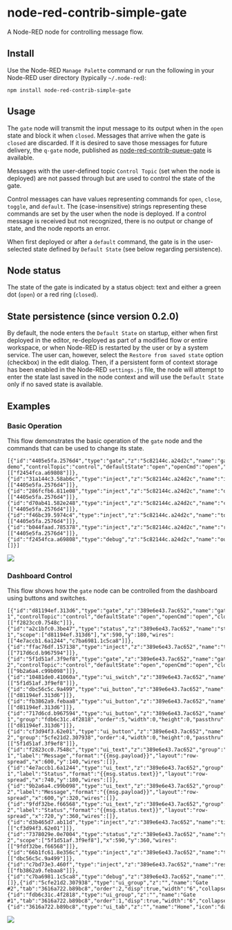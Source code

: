 # node-red-contrib-simple-gate
A Node-RED node for controlling message flow.

## Install

Use the Node-RED `Manage Palette` command or run the following in your Node-RED user directory (typically `~/.node-red`):

    npm install node-red-contrib-simple-gate

## Usage

The `gate` node will transmit the input message to its output when in the `open` state and block it when `closed`. Messages that arrive when the gate is `closed` are discarded. If it is desired to save those messages for future delivery, the `q-gate` node, published as [node-red-contrib-queue-gate](https://flows.nodered.org/node/node-red-contrib-queue-gate) is available.

Messages with the user-defined topic `Control Topic` (set when the node is deployed) are not passed through but are used to control the state of the gate.

Control messages can have values representing commands for `open`, `close`, `toggle`, and `default`. The (case-insensitive) strings representing these commands are set by the user when the node is deployed. If a control message is received but not recognized, there is no output or change of state, and the node reports an error.

When first deployed or after a `default` command, the gate is in the user-selected state defined by `Default State` (see below regarding persistence).


## Node status
The state of the gate is indicated by a status object: text and either a green dot (`open`) or a red ring (`closed`).

## State persistence (since version 0.2.0)
By default, the node enters the `Default State` on startup, either when first deployed in the editor, re-deployed as part of a modified flow or entire workspace, or when Node-RED is restarted by the user or by a system service. The user can, however, select the `Restore from saved state` option (checkbox) in the edit dialog. Then, if a persistent form of context storage has been enabled in the Node-RED `settings.js` file, the node will attempt to enter the state last saved in the node context and will use the `Default State` only if no saved state is available.

## Examples
### Basic Operation
This flow demonstrates the basic operation of the `gate` node and the commands that can be used to change its state.

```
[{"id":"4405e5fa.2576d4","type":"gate","z":"5c82144c.a24d2c","name":"gate demo","controlTopic":"control","defaultState":"open","openCmd":"open","closeCmd":"close","toggleCmd":"toggle","defaultCmd":"default","x":310,"y":100,"wires":[["f2454fca.a69808"]]},{"id":"31a144c3.58ab6c","type":"inject","z":"5c82144c.a24d2c","name":"input","topic":"","payload":"","payloadType":"date","repeat":"","crontab":"","once":false,"onceDelay":0.1,"x":110,"y":100,"wires":[["4405e5fa.2576d4"]]},{"id":"286fcfb6.811e08","type":"inject","z":"5c82144c.a24d2c","name":"open","topic":"control","payload":"open","payloadType":"str","repeat":"","crontab":"","once":false,"onceDelay":0.1,"x":110,"y":160,"wires":[["4405e5fa.2576d4"]]},{"id":"d70ab41.582e248","type":"inject","z":"5c82144c.a24d2c","name":"close","topic":"control","payload":"close","payloadType":"str","repeat":"","crontab":"","once":false,"onceDelay":0.1,"x":110,"y":200,"wires":[["4405e5fa.2576d4"]]},{"id":"f46bc39.5974c4","type":"inject","z":"5c82144c.a24d2c","name":"toggle","topic":"control","payload":"toggle","payloadType":"str","repeat":"","crontab":"","once":false,"onceDelay":0.1,"x":110,"y":240,"wires":[["4405e5fa.2576d4"]]},{"id":"b044faad.785378","type":"inject","z":"5c82144c.a24d2c","name":"reset","topic":"control","payload":"default","payloadType":"str","repeat":"","crontab":"","once":false,"onceDelay":0.1,"x":110,"y":280,"wires":[["4405e5fa.2576d4"]]},{"id":"f2454fca.a69808","type":"debug","z":"5c82144c.a24d2c","name":"output","active":true,"tosidebar":true,"console":false,"tostatus":false,"complete":"payload","x":470,"y":100,"wires":[]}]
```
<img src="https://github.com/drmibell/node-red-contrib-gate/blob/master/screenshots/gate-demo.png?raw=true"/>

### Dashboard Control
This flow shows how the `gate` node can be controlled from the dashboard using buttons and switches.

```
[{"id":"d81194ef.313d6","type":"gate","z":"389e6e43.7ac652","name":"gate 1","controlTopic":"control","defaultState":"open","openCmd":"open","closeCmd":"close","toggleCmd":"toggle","defaultCmd":"default","x":450,"y":140,"wires":[["f2823cc0.7548c"]]},{"id":"a2c1bfc0.3be47","type":"status","z":"389e6e43.7ac652","name":"status 1","scope":["d81194ef.313d6"],"x":590,"y":180,"wires":[["4e7accb1.6a1244","c7ba6981.1c5ca8"]]},{"id":"ffac76df.157138","type":"inject","z":"389e6e43.7ac652","name":"timestamp","topic":"","payload":"","payloadType":"date","repeat":"","crontab":"","once":false,"onceDelay":0.1,"x":140,"y":100,"wires":[["717d6cd.b967594"]]},{"id":"5f1d51af.3f9ef8","type":"gate","z":"389e6e43.7ac652","name":"gate 2","controlTopic":"control","defaultState":"open","openCmd":"open","closeCmd":"close","toggleCmd":"toggle","defaultCmd":"default","x":450,"y":320,"wires":[["9b2a6a4.c99b098"]]},{"id":"10481de0.41060a","type":"ui_switch","z":"389e6e43.7ac652","name":"open/close","label":"open/close","group":"5cfe21d2.307938","order":3,"width":0,"height":0,"passthru":false,"decouple":"false","topic":"control","style":"","onvalue":"open","onvalueType":"str","onicon":"","oncolor":"","offvalue":"close","offvalueType":"str","officon":"","offcolor":"","x":290,"y":340,"wires":[["5f1d51af.3f9ef8"]]},{"id":"dbc56c5c.9a499","type":"ui_button","z":"389e6e43.7ac652","name":"toggle","group":"fdb6c31c.4f2818","order":3,"width":0,"height":0,"passthru":true,"label":"toggle","color":"","bgcolor":"","icon":"","payload":"toggle","payloadType":"str","topic":"control","x":310,"y":140,"wires":[["d81194ef.313d6"]]},{"id":"fb3862a9.febaa8","type":"ui_button","z":"389e6e43.7ac652","name":"reset","group":"fdb6c31c.4f2818","order":4,"width":0,"height":0,"passthru":true,"label":"reset","color":"","bgcolor":"","icon":"","payload":"default","payloadType":"str","topic":"control","x":310,"y":180,"wires":[["d81194ef.313d6"]]},{"id":"717d6cd.b967594","type":"ui_button","z":"389e6e43.7ac652","name":"message 1","group":"fdb6c31c.4f2818","order":5,"width":0,"height":0,"passthru":true,"label":"Send","color":"","bgcolor":"","icon":"","payload":"","payloadType":"date","topic":"anything","x":290,"y":100,"wires":[["d81194ef.313d6"]]},{"id":"cf3d94f3.62e01","type":"ui_button","z":"389e6e43.7ac652","name":"message 2","group":"5cfe21d2.307938","order":4,"width":0,"height":0,"passthru":false,"label":"Send","color":"","bgcolor":"","icon":"","payload":"","payloadType":"date","topic":"","x":290,"y":300,"wires":[["5f1d51af.3f9ef8"]]},{"id":"f2823cc0.7548c","type":"ui_text","z":"389e6e43.7ac652","group":"fdb6c31c.4f2818","order":2,"width":0,"height":0,"name":"display 1","label":"Message","format":"{{msg.payload}}","layout":"row-spread","x":600,"y":140,"wires":[]},{"id":"4e7accb1.6a1244","type":"ui_text","z":"389e6e43.7ac652","group":"fdb6c31c.4f2818","order":1,"width":0,"height":0,"name":"status 1","label":"Status","format":"{{msg.status.text}}","layout":"row-spread","x":740,"y":180,"wires":[]},{"id":"9b2a6a4.c99b098","type":"ui_text","z":"389e6e43.7ac652","group":"5cfe21d2.307938","order":2,"width":0,"height":0,"name":"display 2","label":"Message","format":"{{msg.payload}}","layout":"row-spread","x":600,"y":320,"wires":[]},{"id":"9fdf32be.f66568","type":"ui_text","z":"389e6e43.7ac652","group":"5cfe21d2.307938","order":1,"width":0,"height":0,"name":"status 2","label":"Status","format":"{{msg.status.text}}","layout":"row-spread","x":720,"y":360,"wires":[]},{"id":"d3b465d7.ab11d","type":"inject","z":"389e6e43.7ac652","name":"timestamp","topic":"","payload":"","payloadType":"date","repeat":"","crontab":"","once":false,"onceDelay":0.1,"x":140,"y":300,"wires":[["cf3d94f3.62e01"]]},{"id":"7378029e.0e7004","type":"status","z":"389e6e43.7ac652","name":"status 2","scope":["5f1d51af.3f9ef8"],"x":590,"y":360,"wires":[["9fdf32be.f66568"]]},{"id":"66b1fc61.8e356c","type":"inject","z":"389e6e43.7ac652","name":"toggle","topic":"","payload":"","payloadType":"date","repeat":"","crontab":"","once":false,"onceDelay":0.1,"x":150,"y":140,"wires":[["dbc56c5c.9a499"]]},{"id":"c7bd73e3.460f","type":"inject","z":"389e6e43.7ac652","name":"reset","topic":"","payload":"","payloadType":"date","repeat":"","crontab":"","once":false,"onceDelay":0.1,"x":150,"y":180,"wires":[["fb3862a9.febaa8"]]},{"id":"c7ba6981.1c5ca8","type":"debug","z":"389e6e43.7ac652","name":"","active":true,"tosidebar":true,"console":false,"tostatus":false,"complete":"status","x":750,"y":220,"wires":[]},{"id":"5cfe21d2.307938","type":"ui_group","z":"","name":"Gate #2","tab":"3616a722.b89bc8","order":2,"disp":true,"width":"6","collapse":false},{"id":"fdb6c31c.4f2818","type":"ui_group","z":"","name":"Gate #1","tab":"3616a722.b89bc8","order":1,"disp":true,"width":"6","collapse":false},{"id":"3616a722.b89bc8","type":"ui_tab","z":"","name":"Home","icon":"dashboard"}]
```

<img src="https://github.com/drmibell/node-red-contrib-gate/blob/master/screenshots/gate-dashboard-demo.png?raw=true"/>